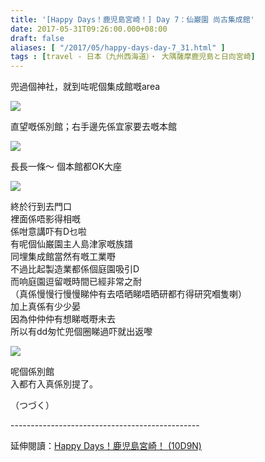 ```yaml
---
title: '[Happy Days！鹿児島宮崎！] Day 7：仙巌園 尚古集成館'
date: 2017-05-31T09:26:00.000+08:00
draft: false
aliases: [ "/2017/05/happy-days-day-7_31.html" ]
tags : [travel - 日本（九州西海道）・ 大隅薩摩鹿児島と日向宮崎]
---
```


兜過個神社，就到咗呢個集成館嘅area  

![](/images/kojkmi7d26a.jpg)

直望嘅係別館；右手邊先係宜家要去嘅本館  

![](/images/kojkmi7d26b.jpg)

長長一條～ 個本館都OK大座  

![](/images/kojkmi7d26.jpg)

終於行到去門口  
裡面係唔影得相嘅  
係咁意講吓有D乜啦  
有呢個仙巌園主人島津家嘅族譜  
同埋集成館當然有嘅工業嘢  
不過比起製造業都係個庭園吸引D  
而响庭園逗留嘅時間已經非常之耐  
（真係慢慢行慢慢睇仲有去唔晒睇唔晒研都冇得研究嗰隻喇）  
加上真係有少少晏  
因為仲仲仲有想睇嘅嘢未去  
所以有dd匆忙兜個圈睇過吓就出返嚟  

![](/images/kojkmi7d26c.jpg)

呢個係別館  
入都冇入真係別提了。  
  
  
  
（つづく）  
  
\-----------------------------------------------  
  
延伸閱讀：[Happy Days！鹿児島宮崎！ (10D9N)](https://hidie.net/kojkmi10d9n/)
